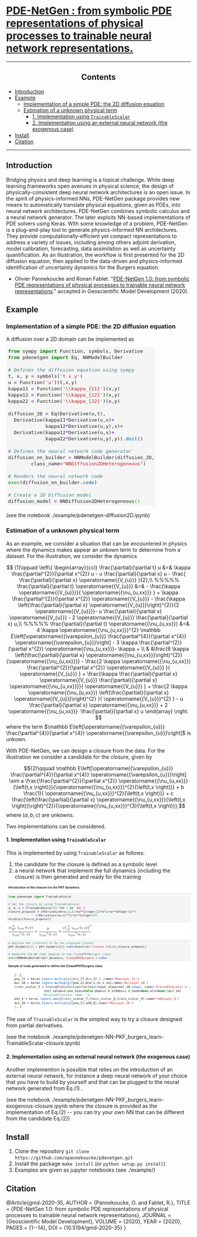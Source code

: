 [PDE-NetGen : from symbolic PDE representations of physical processes to trainable neural network representations.](https://github.com/opannekoucke/pdenetgen)<!-- omit in toc -->
====================================================================


---
<h2><center>Contents</center></h2>

- [Introduction](#introduction)
- [Example](#example)
  - [Implementation of a simple PDE: the 2D diffusion equation](#implementation-of-a-simple-pde-the-2d-diffusion-equation)
  - [Estimation of a unknown physical term](#estimation-of-a-unknown-physical-term)
    - [1. Implementation using `TrainableScalar`](#1-implementation-using-trainablescalar)
    - [2. Implementation using an external neural network (the exogenous case)](#2-implementation-using-an-external-neural-network-the-exogenous-case)
- [Install](#install)
- [Citation](#citation)
---


Introduction
------------

Bridging physics and deep learning is a topical challenge. While deep learning frameworks open avenues in physical science, the design of physically-consistent deep neural network architectures is an open issue. In the spirit of physics-informed NNs, PDE-NetGen package provides new means to automatically translate physical equations, given as PDEs, into neural network architectures. PDE-NetGen combines symbolic calculus and a neural network generator. The later exploits NN-based implementations of PDE solvers using Keras. With some knowledge of a problem, PDE-NetGen is a plug-and-play tool to generate physics-informed NN architectures. They provide computationally-efficient yet compact representations to address a variety of issues, including among others adjoint derivation, model calibration, forecasting, data assimilation as well as uncertainty quantification. As an illustration, the workflow is first presented for the 2D diffusion equation, then applied to the data-driven and physics-informed identification of uncertainty dynamics for the Burgers equation.


  - Olivier Pannekoucke and Ronan Fablet. "[PDE-NetGen 1.0: from symbolic PDE representations of physical processes to trainable neural network representations]( https://doi.org/10.5194/gmd-2020-35)." accepted in Geoscientific Model Development (2020).


Example
-------

### Implementation of a simple PDE: the 2D diffusion equation

A diffusion over a 2D domain can be implemented as

![Implementation of a 2D diffusion equation](./figures/Fig1.png)

(see the notebook ./example/pdenetgen-diffusion2D.ipynb)

### Estimation of a unknown physical term

As an example, we consider a situation that can be encountered in physics where the 
dynamics makes appear an unkown term to determine from a dataset. For the illustration, we consider the dynamics 

$$
(1)\qquad 
\left\{
\begin{array}{ccl}
\frac{\partial}{\partial t} u &=& \kappa \frac{\partial^{2}}{\partial x^{2}} u - u \frac{\partial}{\partial x} u - \frac{  \frac{\partial}{\partial x} \operatorname{{V_{u}}} }{2},\\
%%%%%
\frac{\partial}{\partial t} \operatorname{{V_{u}}} &=& - \frac{\kappa \operatorname{{V_{u}}}}{ \operatorname{{\nu_{u,xx}}} } + \kappa \frac{\partial^{2}}{\partial x^{2}} \operatorname{{V_{u}}} - \frac{\kappa \left(\frac{\partial}{\partial x} \operatorname{{V_{u}}}\right)^{2}}{2 \operatorname{{V_{u}}}}-  u  \frac{\partial}{\partial x} \operatorname{{V_{u}}} - 2 \operatorname{{V_{u}}} \frac{\partial}{\partial x} u,\\
%%%%%
\frac{\partial}{\partial t} \operatorname{{\nu_{u,xx}}} &=& 4 \kappa \operatorname{{\nu_{u,xx}}}^{2} \mathbb E\left[\operatorname{{\varepsilon_{u}}} \frac{\partial^{4}}{\partial x^{4}} \operatorname{{\varepsilon_{u}}}\right] - 3 \kappa \frac{\partial^{2}}{\partial x^{2}} \operatorname{{\nu_{u,xx}}}- \kappa + \\ 
& &\frac{6 \kappa \left(\frac{\partial}{\partial x} \operatorname{{\nu_{u,xx}}}\right)^{2}}{\operatorname{{\nu_{u,xx}}}} - \frac{2 \kappa \operatorname{{\nu_{u,xx}}} \frac{\partial^{2}}{\partial x^{2}} \operatorname{{V_{u}}} }{  \operatorname{{V_{u}}}  } +
\frac{\kappa  \frac{\partial}{\partial x} \operatorname{{V_{u}}}  \frac{\partial}{\partial x} \operatorname{{\nu_{u,xx}}}}{ \operatorname{{V_{u}}}  } +
	\frac{2 \kappa \operatorname{{\nu_{u,xx}}}  \left(\frac{\partial}{\partial x} \operatorname{{V_{u}}}\right)^{2}  }{  \operatorname{{V_{u}}}^{2}  } -  u  \frac{\partial}{\partial x} \operatorname{{\nu_{u,xx}}} +
	2 \operatorname{{\nu_{u,xx}}}  \frac{\partial}{\partial x} u 
\end{array}
\right.
$$
where the term $\mathbb E\left[\operatorname{{\varepsilon_{u}}} \frac{\partial^{4}}{\partial x^{4}} \operatorname{{\varepsilon_{u}}}\right]$ is unkown.


With PDE-NetGen, we can design a closure from the data. For the 
illustration we consider a candidate for the closure, given by

$$(2)\qquad \mathbb E\left[\operatorname{{\varepsilon_{u}}} \frac{\partial^{4}}{\partial x^{4}} \operatorname{{\varepsilon_{u}}}\right]
\sim 
a \frac{\frac{\partial^{2}}{\partial x^{2}} \operatorname{{\nu_{u,xx}}}{\left(t,x \right)}}{\operatorname{{\nu_{u,xx}}}^{2}{\left(t,x \right)}} + 
b \frac{1}{ \operatorname{{\nu_{u,xx}}}^{2}{\left(t,x \right)}} +
c \frac{\left(\frac{\partial}{\partial x} \operatorname{{\nu_{u,xx}}}{\left(t,x \right)}\right)^{2}}{\operatorname{{\nu_{u,xx}}}^{3}{\left(t,x \right)}},$$
where $(a,b,c)$ are unkowns.

Two implementations can be considered. 

#### 1. Implementation using `TrainableScalar`

This is implemented by using `TrainableScalar` as follows:
 
 1. the candidate for the closure is defined as a symbolic level
 2. a neural network that implement the full dynamics (including the closure) is then generated and ready for the training

![Implementation of a closure](./figures/Fig5.png)

The use of `TrainableScalar` is the simplest way to try a closure designed from partial derivatives.

(see the notebook ./example/pdenetgen-NN-PKF_burgers_learn-TrainableScalar-closure.ipynb)

#### 2. Implementation using an external neural network (the exogenous case)

Another implemention is possible that relies on the introduction
of an external neural network, for instance a deep neural network of your choice that you have to build by yourself and
that can be plugged to the neural network generated from Eq.(1)
. 

(see the notebook ./example/pdenetgen-NN-PKF_burgers_learn-exogenous-closure.ipynb where the closure is provided as the implementation of Eq.(2) -- you can try your own NN that can be different from the candidate Eq.(2))

Install
-------

 1. Clone the repository `git clone https://github.com/opannekoucke/pdenetgen.git`
 1. Install the package `make install` (or `python setup.py install`)
 1. Examples are given as jupyter notebooks (see ./example/) 


Citation
--------

@Article{gmd-2020-35,
AUTHOR = {Pannekoucke, O. and Fablet, R.},
TITLE = {PDE-NetGen 1.0: from symbolic PDE representations of physical
processes to trainable neural network representations},
JOURNAL = {Geoscientific Model Development},
VOLUME = {2020},
YEAR = {2020},
PAGES = {1--14},
DOI = {10.5194/gmd-2020-35}
}
